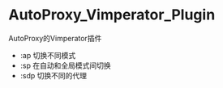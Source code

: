 AutoProxy_Vimperator_Plugin
===========================

AutoProxy的Vimperator插件

* :ap 切换不同模式
* :sp 在自动和全局模式间切换
* :sdp 切换不同的代理
